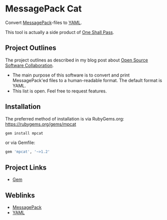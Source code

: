 # MessagePack Cat

Convert [MessagePack](http://msgpack.org/)-files to [YAML](http://yaml.org/).

This tool is actually a side product of [One Shall Pass](https://github.com/TheFox/osp).

## Project Outlines

The project outlines as described in my blog post about [Open Source Software Collaboration](https://blog.fox21.at/2019/02/21/open-source-software-collaboration.html).

- The main purpose of this software is to convert and print MessagePack'ed files to a human-readable format. The default format is YAML.
- This list is open. Feel free to request features.

## Installation

The preferred method of installation is via RubyGems.org:
https://rubygems.org/gems/mpcat

```bash
gem install mpcat
```

or via Gemfile:

```ruby
gem 'mpcat', '~>1.2'
```

## Project Links

- [Gem](https://rubygems.org/gems/mpcat)

## Weblinks

- [MessagePack](http://msgpack.org/)
- [YAML](http://yaml.org/)
